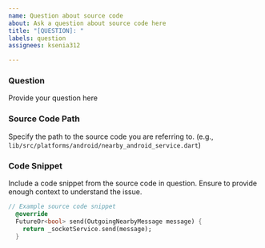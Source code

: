 ```yaml
---
name: Question about source code
about: Ask a question about source code here
title: "[QUESTION]: "
labels: question
assignees: ksenia312

---
```


### Question
Provide your question here

### Source Code Path
Specify the path to the source code you are referring to. (e.g., `lib/src/platforms/android/nearby_android_service.dart`)

### Code Snippet
Include a code snippet from the source code in question. Ensure to provide enough context to understand the issue.

```dart
// Example source code snippet
  @override
  FutureOr<bool> send(OutgoingNearbyMessage message) {
    return _socketService.send(message);
  }
```
